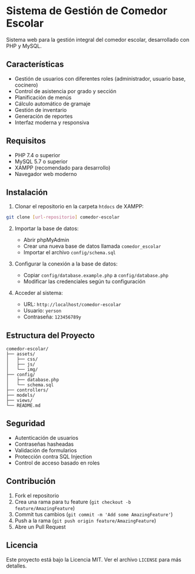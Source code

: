 # Sistema de Gestión de Comedor Escolar

Sistema web para la gestión integral del comedor escolar, desarrollado con PHP y MySQL.

## Características

- Gestión de usuarios con diferentes roles (administrador, usuario base, cocinero)
- Control de asistencia por grado y sección
- Planificación de menús
- Cálculo automático de gramaje
- Gestión de inventario
- Generación de reportes
- Interfaz moderna y responsiva

## Requisitos

- PHP 7.4 o superior
- MySQL 5.7 o superior
- XAMPP (recomendado para desarrollo)
- Navegador web moderno

## Instalación

1. Clonar el repositorio en la carpeta `htdocs` de XAMPP:
```bash
git clone [url-repositorio] comedor-escolar
```

2. Importar la base de datos:
   - Abrir phpMyAdmin
   - Crear una nueva base de datos llamada `comedor_escolar`
   - Importar el archivo `config/schema.sql`

3. Configurar la conexión a la base de datos:
   - Copiar `config/database.example.php` a `config/database.php`
   - Modificar las credenciales según tu configuración

4. Acceder al sistema:
   - URL: `http://localhost/comedor-escolar`
   - Usuario: `yerson`
   - Contraseña: `123456789y`

## Estructura del Proyecto

```
comedor-escolar/
├── assets/
│   ├── css/
│   ├── js/
│   └── img/
├── config/
│   ├── database.php
│   └── schema.sql
├── controllers/
├── models/
├── views/
└── README.md
```

## Seguridad

- Autenticación de usuarios
- Contraseñas hasheadas
- Validación de formularios
- Protección contra SQL Injection
- Control de acceso basado en roles

## Contribución

1. Fork el repositorio
2. Crea una rama para tu feature (`git checkout -b feature/AmazingFeature`)
3. Commit tus cambios (`git commit -m 'Add some AmazingFeature'`)
4. Push a la rama (`git push origin feature/AmazingFeature`)
5. Abre un Pull Request

## Licencia

Este proyecto está bajo la Licencia MIT. Ver el archivo `LICENSE` para más detalles.